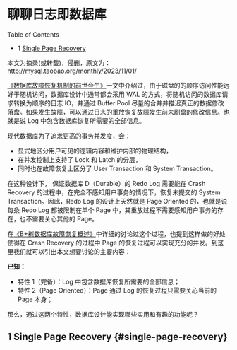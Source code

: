 # 聊聊日志即数据库


<div class="ox-hugo-toc toc has-section-numbers">

<div class="heading">Table of Contents</div>

- <span class="section-num">1</span> [Single Page Recovery](#single-page-recovery)

</div>
<!--endtoc-->


本文为摘录(或转载)，侵删，原文为： http://mysql.taobao.org/monthly/2023/11/01/

[《数据库故障恢复机制的前世今生》](http://catkang.github.io/2019/01/16/crash-recovery.html)一文中介绍过，由于磁盘的的顺序访问性能远好于随机访问，数据库设计中通常都会采用 WAL 的方式，将随机访问的数据库请求转换为顺序的日志 IO，并通过 Buffer Pool 尽量的合并并推迟真正的数据修改落盘。如果发生故障，可以通过日志的重放恢复故障发生前未刷盘的修改信息。也就是说 Log 中包含数据库恢复所需要的全部信息。

现代数据库为了追求更高的事务并发度，会：

-   显式地区分用户可见的逻辑内容和维护内部的物理结构，
-   在并发控制上支持了 Lock 和 Latch 的分层，
-   同时也在故障恢复上区分了 User Transaction 和 System Transaction。

在这种设计下， 保证数据库 D（Durable）的 Redo Log 需要能在 Crash Recovery 的过程中，在完全不感知用户事务的情况下，恢复未提交的 System Transaction。因此，Redo Log 的设计上天然就是 Page Oriented 的，也就是说每条 Redo Log 都被限制在单个 Page 中，其重放过程不需要感知用户事务的存在，也不需要关心其他的 Page。

在[《B+树数据库故障恢复概述》](http://catkang.github.io/2022/10/05/btree-crash-recovery.html)中详细的讨论过这个过程，也提到这样做的好处使得在 Crash Recovery 的过程中 Page 的恢复过程可以实现充分的并发。到这里我们就可以引出本文想要讨论的主要内容：

**已知：**

-   特性 1（完备）：Log 中包含数据库恢复所需要的全部信息；
-   特性 2（Page Oriented）：Page 通过 Log 的恢复过程只需要关心当前的 Page 本身；

那么，通过这两个特性，数据库设计能实现哪些实用和有趣的功能呢？


## <span class="section-num">1</span> Single Page Recovery {#single-page-recovery}

